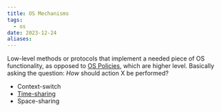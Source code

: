 ```yaml
---
title: OS Mechanisms
tags:
  - os
date: 2023-12-24
aliases:
---
```


Low-level methods or protocols that implement a needed piece of OS functionality, as opposed to [OS Policies](OS%20Policies.md), which are higher level.
Basically asking the question: *How* should action X be performed?

- Context-switch
- [Time-sharing](Time-sharing.md)
- Space-sharing